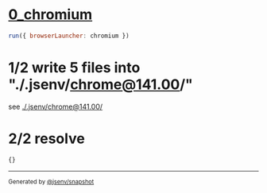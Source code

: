 # [0_chromium](../../sourcemap_dev.test.mjs#L19)

```js
run({ browserLauncher: chromium })
```

# 1/2 write 5 files into "./.jsenv/chrome@141.00/"

see [./.jsenv/chrome@141.00/](./.jsenv/chrome@141.00/)

# 2/2 resolve

```js
{}
```

---

<sub>
  Generated by <a href="https://github.com/jsenv/core/tree/main/packages/tooling/snapshot">@jsenv/snapshot</a>
</sub>
